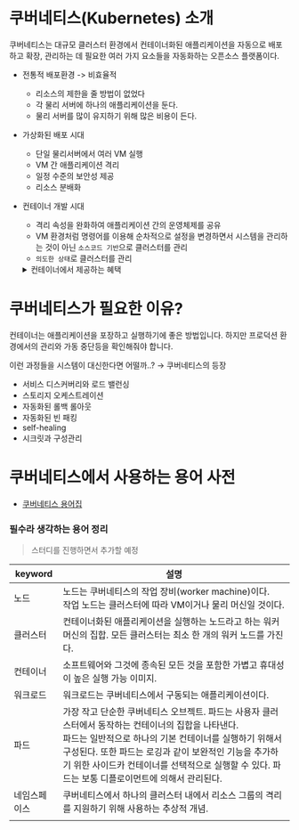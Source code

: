 # 쿠버네티스(Kubernetes) 소개

쿠버네티스는 대규모 클러스터 환경에서 컨테이너화된 애플리케이션을 자동으로 배포하고 확장, 관리하는 데 필요한 여러 가지 요소들을 자동화하는 오픈소스 플랫폼이다.

- 전통적 배포환경 -> 비효율적
  - 리소스의 제한을 줄 방법이 없었다
  - 각 물리 서버에 하나의 애플리케이션을 둔다.
  - 물리 서버를 많이 유지하기 위해 많은 비용이 든다.
  

- 가상화된 배포 시대
  - 단일 물리서버에서 여러 VM 실행
  - VM 간 애플리케이션 격리
  - 일정 수준의 보안성 제공
  - 리소스 분배화


- 컨테이너 개발 시대
  - 격리 속성을 완화하여 애플리케이션 간의 운영체제를 공유
  - VM 환경처럼 명령어를 이용해 순차적으로 설정을 변경하면서 시스템을 관리하는 것이 아닌 `소스코드 기반`으로 클러스터를 관리
  - `의도한 상태`로 클러스터를 관리
  <details>
    <summary>컨테이너에서 제공하는 혜택</summary>
    <ul>
    <li>기민한 애플리케이션 생성과 배포: VM 이미지를 사용하는 것에 비해 컨테이너 이미지 생성이 보다 쉽고 효율적임.</li>
    <li>지속적인 개발, 통합 및 배포: 안정적이고 주기적으로 컨테이너 이미지를 빌드해서 배포할 수 있고 (이미지의 불변성 덕에) 빠르고 효율적으로 롤백할 수 있다.</li>
    <li>개발과 운영의 관심사 분리: 배포 시점이 아닌 빌드/릴리스 시점에 애플리케이션 컨테이너 이미지를 만들기 때문에, 애플리케이션이 인프라스트럭처에서 분리된다.</li>
    <li>가시성(observability): OS 수준의 정보와 메트릭에 머무르지 않고, 애플리케이션의 헬스와 그 밖의 시그널을 볼 수 있다.</li>
    <li>개발, 테스팅 및 운영 환경에 걸친 일관성: 랩탑에서도 클라우드에서와 동일하게 구동된다.</li>
    <li>클라우드 및 OS 배포판 간 이식성: Ubuntu, RHEL, CoreOS, 온-프레미스, 주요 퍼블릭 클라우드와 어디에서든 구동된다.</li>
    <li>애플리케이션 중심 관리: 가상 하드웨어 상에서 OS를 실행하는 수준에서 논리적인 리소스를 사용하는 OS 상에서 애플리케이션을 실행하는 수준으로 추상화 수준이 높아진다.</li>
    <li>느슨하게 커플되고, 분산되고, 유연하며, 자유로운 마이크로서비스: 애플리케이션은 단일 목적의 머신에서 모놀리식 스택으로 구동되지 않고 보다 작고 독립적인 단위로 쪼개져서 동적으로 배포되고 관리될 수 있다.</li>
    <li>리소스 격리: 애플리케이션 성능을 예측할 수 있다.</li>
    <li>리소스 사용량: 고효율 고집적.</li>
    </ul>
  </details>


# 쿠버네티스가 필요한 이유?

컨테이너는 애플리케이션을 포장하고 실행하기에 좋은 방법입니다. 하지만 프로덕션 환경에서의 관리와 가동 중단등을 확인해줘야 합니다.

이런 과정들을 시스템이 대신한다면 어떨까..? → 쿠버네티스의 등장

- 서비스 디스커버리와 로드 밸런싱
- 스토리지 오케스트레이션
- 자동화된 롤백 롤아웃
- 자동화된 빈 패킹
- self-healing
- 시크릿과 구성관리


# 쿠버네티스에서 사용하는 용어 사전
- [쿠버네티스 용어집](https://kubernetes.io/ko/docs/reference/glossary/?all=true)
  
### 필수라 생각하는 용어 정리
> 스터디를 진행하면서 추가할 예정

| keyword | 설명                                                                                                                                                                                     |
|---------|----------------------------------------------------------------------------------------------------------------------------------------------------------------------------------------|
| 노드      | 노드는 쿠버네티스의 작업 장비(worker machine)이다.<br/>작업 노드는 클러스터에 따라 VM이거나 물리 머신일 것이다.                                                                                                              |
| 클러스터    | 컨테이너화된 애플리케이션을 실행하는 노드라고 하는 워커 머신의 집합. 모든 클러스터는 최소 한 개의 워커 노드를 가진다.                                                                                                                    |
| 컨테이너    | 소프트웨어와 그것에 종속된 모든 것을 포함한 가볍고 휴대성이 높은 실행 가능 이미지.                                                                                                                                        |
| 워크로드    | 워크로드는 쿠버네티스에서 구동되는 애플리케이션이다.                                                                                                                                                           |
| 파드      | 가장 작고 단순한 쿠버네티스 오브젝트. 파드는 사용자 클러스터에서 동작하는 컨테이너의 집합을 나타낸다.<br/>파드는 일반적으로 하나의 기본 컨테이너를 실행하기 위해서 구성된다. 또한 파드는 로깅과 같이 보완적인 기능을 추가하기 위한 사이드카 컨테이너를 선택적으로 실행할 수 있다. 파드는 보통 디플로이먼트에 의해서 관리된다. |
| 네임스페이스  | 쿠버네티스에서 하나의 클러스터 내에서 리소스 그룹의 격리를 지원하기 위해 사용하는 추상적 개념.                                                                                                                                  |
|         |                                                                                                                                                                                        |

